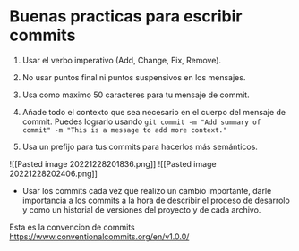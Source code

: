 # Buenas practicas para escribir commits

1. Usar el verbo imperativo (Add, Change, Fix, Remove).

2. No usar puntos final ni puntos suspensivos en los mensajes.

3. Usa como maximo 50 caracteres para tu mensaje de commit.

4. Añade todo el contexto que sea necesario en el cuerpo del mensaje de commit. Puedes lograrlo usando `git commit -m "Add summary of commit" -m "This is a message to add more context."`

5. Usa un prefijo para tus commits para hacerlos más semánticos.

![[Pasted image 20221228201836.png]]
![[Pasted image 20221228202406.png]]

* Usar los commits cada vez que realizo un cambio importante, darle importancia a los commits a la hora de describir el proceso de desarrolo y como un historial de versiones del proyecto y de cada archivo.

Esta es la convencion de commits https://www.conventionalcommits.org/en/v1.0.0/